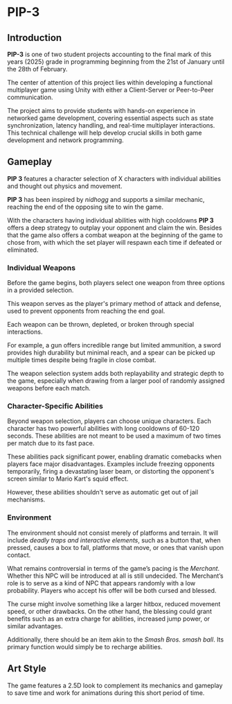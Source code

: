 # PIP-3

## Introduction
**PIP-3** is one of two student projects accounting to the final mark of this years (2025) grade in programming beginning from the 21st of January until the 28th of February.

The center of attention of this project lies within developing a functional multiplayer game using Unity with either a Client-Server or Peer-to-Peer communication.

The project aims to provide students with hands-on experience in networked game development, covering essential aspects such as state synchronization, latency handling, and real-time multiplayer interactions. This technical challenge will help develop crucial skills in both game development and network programming.

## Gameplay
**PIP 3** features a character selection of X characters with individual abilities and thought out physics and movement.

**PIP 3** has been inspired by *nidhogg* and supports a similar mechanic, reaching the end of the opposing site to win the game.

With the characters having individual abilities with high cooldowns **PIP 3** offers a deep strategy to outplay your opponent and claim the win. 
Besides that the game also offers a combat weapon at the beginning of the game to chose from, with which the set player will respawn each time if defeated or eliminated.

### **Individual Weapons**

Before the game begins, both players select one weapon from three options in a provided selection.

This weapon serves as the player's primary method of attack and defense, used to prevent opponents from reaching the end goal.

Each weapon can be thrown, depleted, or broken through special interactions.

For example, a gun offers incredible range but limited ammunition, a sword provides high durability but minimal reach, and a spear can be picked up multiple times despite being fragile in close combat.

The weapon selection system adds both replayability and strategic depth to the game, especially when drawing from a larger pool of randomly assigned weapons before each match.

### **Character-Specific Abilities**

Beyond weapon selection, players can choose unique characters. Each character has two powerful abilities with long cooldowns of 60-120 seconds. These abilities are not meant to be used a maximum of two times per match due to its fast pace.

These abilities pack significant power, enabling dramatic comebacks when players face major disadvantages. Examples include freezing opponents temporarily, firing a devastating laser beam, or distorting the opponent's screen similar to Mario Kart's squid effect.

However, these abilities shouldn't serve as automatic get out of jail mechanisms.

### Environment

The environment should not consist merely of platforms and terrain. It will include *deadly traps and interactive elements*, such as a button that, when pressed, causes a box to fall, platforms that move, or ones that vanish upon contact.

What remains controversial in terms of the game’s pacing is the *Merchant*. Whether this NPC will be introduced at all is still undecided. The Merchant’s role is to serve as a kind of NPC that appears randomly with a low probability. Players who accept his offer will be both cursed and blessed.

The curse might involve something like a larger hitbox, reduced movement speed, or other drawbacks. On the other hand, the blessing could grant benefits such as an extra charge for abilities, increased jump power, or similar advantages.

Additionally, there should be an item akin to the *Smash Bros. smash ball*. Its primary function would simply be to recharge abilities.

## Art Style
The game features a 2.5D look to complement its mechanics and gameplay to save time and work for animations during this short period of time.
